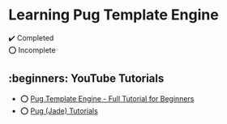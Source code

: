 # Learning Pug Template Engine

:heavy_check_mark: Completed  
:o: Incomplete

## :beginners: YouTube Tutorials

- :o: [Pug Template Engine - Full Tutorial for Beginners](https://www.youtube.com/watch?v=kt3cEjjkCZA)
- :o: [Pug (Jade) Tutorials](https://www.youtube.com/playlist?list=PLVvjrrRCBy2JbOPP2JXfCtADABI1QHzWg)
